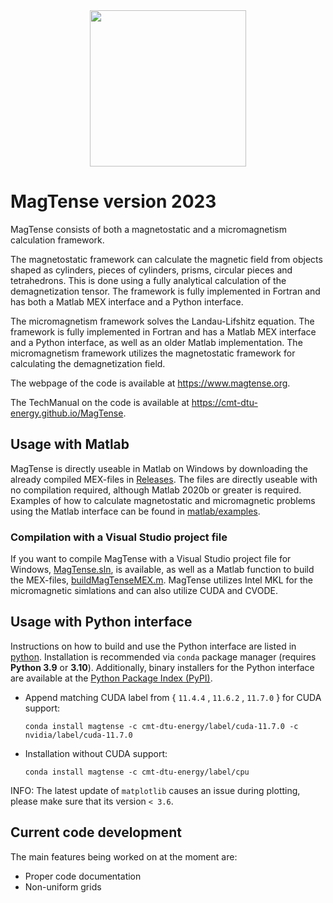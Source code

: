 <div align="center">
  <img src="https://cmt-dtu-energy.github.io/MagTense/_static/MagTense_logo.PNG" height=250><br>
</div>

# MagTense version 2023

MagTense consists of both a magnetostatic and a micromagnetism calculation framework.

The magnetostatic framework can calculate the magnetic field from objects shaped as cylinders, pieces of cylinders, prisms, circular pieces and tetrahedrons. This is done using a fully analytical calculation of the demagnetization tensor. The framework is fully implemented in Fortran and has both a Matlab MEX interface and a Python interface.

The micromagnetism framework solves the Landau-Lifshitz equation. The framework is fully implemented in Fortran and has a Matlab MEX interface and a Python interface, as well as an older Matlab implementation. The micromagnetism framework utilizes the magnetostatic framework for calculating the demagnetization field.

The webpage of the code is available at https://www.magtense.org.

The TechManual on the code is available at https://cmt-dtu-energy.github.io/MagTense.


## Usage with Matlab

MagTense is directly useable in Matlab on Windows by downloading the already compiled MEX-files in [Releases](https://github.com/cmt-dtu-energy/MagTense/releases). The files are directly useable with no compilation required, although Matlab 2020b or greater is required. Examples of how to calculate magnetostatic and micromagnetic problems using the Matlab interface can be found in [matlab/examples](https://github.com/cmt-dtu-energy/MagTense/tree/master/matlab/examples).


### Compilation with a Visual Studio project file

If you want to compile MagTense with a Visual Studio project file for Windows, [MagTense.sln](https://github.com/cmt-dtu-energy/MagTense/blob/master/MagTense.sln), is available, as well as a Matlab function to build the MEX-files, [buildMagTenseMEX.m](https://github.com/cmt-dtu-energy/MagTense/blob/master/buildMagTenseMEX.m). MagTense utilizes Intel MKL for the micromagnetic simlations and can also utilize CUDA and CVODE.


## Usage with Python interface

Instructions on how to build and use the Python interface are listed in [python](https://github.com/cmt-dtu-energy/MagTense/tree/master/python). Installation is recommended via `conda` package manager (requires **Python 3.9** or **3.10**). Additionally, binary installers for the Python interface are available at the [Python Package Index (PyPI)](https://pypi.org/project/magtense).

- Append matching CUDA label from { `11.4.4` , `11.6.2` , `11.7.0` } for CUDA support:
  
  ```
  conda install magtense -c cmt-dtu-energy/label/cuda-11.7.0 -c nvidia/label/cuda-11.7.0
  ```

- Installation without CUDA support:

  ```
  conda install magtense -c cmt-dtu-energy/label/cpu
  ```

INFO: The latest update of `matplotlib` causes an issue during plotting, please make sure that its version `< 3.6`.


## Current code development
The main features being worked on at the moment are:
- Proper code documentation
- Non-uniform grids

